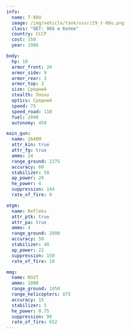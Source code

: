```yaml
---
info:
  name: T-80U
  image: /img/vehicle/tank/ussr/29_t-80u.png
  class: "ОБТ: 90$ и более"
  country: СССР
  cost: 150
  year: 1986

body:
  hp: 10
  armor_front: 20
  armor_side: 9
  armor_rear: 3
  armor_top: 3
  size: Средний
  stealth: Плохо
  optics: Средний
  speed: 75
  speed_road: 110
  fuel: 2040
  autonomy: 450

main_gun:
  name: 2A46M
  attr_kin: true
  attr_fg: true
  ammo: 24
  range_ground: 2275
  accuracy: 60
  stabilizer: 50
  ap_power: 20
  he_power: 4
  suppression: 144
  rate_of_fire: 9

atgm:
  name: Refleks
  attr_ptk: true
  attr_pa: true
  ammo: 4
  range_ground: 2800
  accuracy: 50
  stabilizer: 40
  ap_power: 22
  suppression: 150
  rate_of_fire: 10

mmg:
  name: NSVT
  ammo: 1000
  range_ground: 1050
  range_helicopters: 875
  accuracy: 15
  stabilizer: 5
  he_power: 0.75
  suppression: 90
  rate_of_fire: 652
---
```

